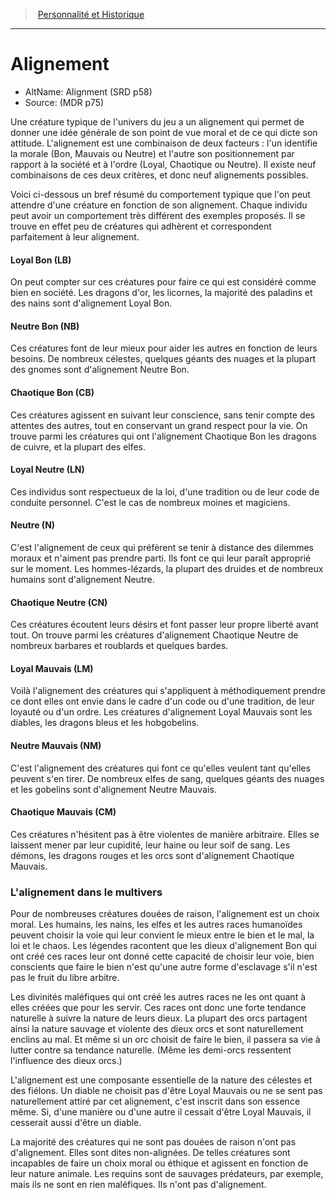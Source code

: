 
<!--Items-->

> <!--ParentNameLink-->[Personnalité et Historique](personnality_background_hd.md#)<!--/ParentNameLink-->

---

# <!--Name-->Alignement<!--/Name-->

- AltName: <!--AltName-->Alignment (SRD p58)<!--/AltName-->
- Source: <!--Source-->(MDR p75)<!--/Source-->

<!--Description-->

Une créature typique de l'univers du jeu a un alignement qui permet de donner une idée générale de son point de vue moral et de ce qui dicte son attitude. L'alignement est une combinaison de deux facteurs : l'un identifie la morale (Bon, Mauvais ou Neutre) et l'autre son positionnement par rapport à la société et à l'ordre (Loyal, Chaotique ou Neutre). Il existe neuf combinaisons de ces deux critères, et donc neuf alignements possibles.

Voici ci-dessous un bref résumé du comportement typique que l'on peut attendre d'une créature en fonction de son alignement. Chaque individu peut avoir un comportement très différent des exemples proposés. Il se trouve en effet peu de créatures qui adhèrent et correspondent parfaitement à leur alignement.

<!--/Description-->

<!--AlignmentItem-->

#### <!--Name-->Loyal Bon (LB)<!--/Name-->

<!--Description-->

On peut compter sur ces créatures pour faire ce qui est considéré comme bien en société. Les dragons d'or, les licornes, la majorité des paladins et des nains sont d'alignement Loyal Bon.

<!--/Description-->

<!--/AlignmentItem-->

<!--AlignmentItem-->

#### <!--Name-->Neutre Bon (NB)<!--/Name-->

<!--Description-->

Ces créatures font de leur mieux pour aider les autres en fonction de leurs besoins. De nombreux célestes, quelques géants des nuages et la plupart des gnomes sont d'alignement Neutre Bon.

<!--/Description-->

<!--/AlignmentItem-->

<!--AlignmentItem-->

#### <!--Name-->Chaotique Bon (CB)<!--/Name-->

<!--Description-->

Ces créatures agissent en suivant leur conscience, sans tenir compte des attentes des autres, tout en conservant un grand respect pour la vie. On trouve parmi les créatures qui ont l'alignement Chaotique Bon les dragons de cuivre, et la plupart des elfes.

<!--/Description-->

<!--/AlignmentItem-->

<!--AlignmentItem-->

#### <!--Name-->Loyal Neutre (LN)<!--/Name-->

<!--Description-->

Ces individus sont respectueux de la loi, d'une tradition ou de leur code de conduite personnel. C'est le cas de nombreux moines et magiciens.

<!--/Description-->

<!--/AlignmentItem-->

<!--AlignmentItem-->

#### <!--Name-->Neutre (N)<!--/Name-->

<!--Description-->

C'est l'alignement de ceux qui préfèrent se tenir à distance des dilemmes moraux et n'aiment pas prendre parti. Ils font ce qui leur paraît approprié sur le moment. Les hommes-lézards, la plupart des druides et de nombreux humains sont d'alignement Neutre.

<!--/Description-->

<!--/AlignmentItem-->

<!--AlignmentItem-->

#### <!--Name-->Chaotique Neutre (CN)<!--/Name-->

<!--Description-->

Ces créatures écoutent leurs désirs et font passer leur propre liberté avant tout. On trouve parmi les créatures d'alignement Chaotique Neutre de nombreux barbares et roublards et quelques bardes.

<!--/Description-->

<!--/AlignmentItem-->

<!--AlignmentItem-->

#### <!--Name-->Loyal Mauvais (LM)<!--/Name-->

<!--Description-->

Voilà l'alignement des créatures qui s'appliquent à méthodiquement prendre ce dont elles ont envie dans le cadre d'un code ou d'une tradition, de leur loyauté ou d'un ordre. Les créatures d'alignement Loyal Mauvais sont les diables, les dragons bleus et les hobgobelins.

<!--/Description-->

<!--/AlignmentItem-->

<!--AlignmentItem-->

#### <!--Name-->Neutre Mauvais (NM)<!--/Name-->

<!--Description-->

C'est l'alignement des créatures qui font ce qu'elles veulent tant qu'elles peuvent s'en tirer. De nombreux elfes de sang, quelques géants des nuages et les gobelins sont d'alignement Neutre Mauvais.

<!--/Description-->

<!--/AlignmentItem-->

<!--AlignmentItem-->

#### <!--Name-->Chaotique Mauvais (CM)<!--/Name-->

<!--Description-->

Ces créatures n'hésitent pas à être violentes de manière arbitraire. Elles se laissent mener par leur cupidité, leur haine ou leur soif de sang. Les démons, les dragons rouges et les orcs sont d'alignement Chaotique Mauvais.

<!--/Description-->

<!--/AlignmentItem-->

<!--GenericItem-->

### <!--Name-->L'alignement dans le multivers<!--/Name-->

<!--Description-->

Pour de nombreuses créatures douées de raison, l'alignement est un choix moral. Les humains, les nains, les elfes et les autres races humanoïdes peuvent choisir la voie qui leur convient le mieux entre le bien et le mal, la loi et le chaos. Les légendes racontent que les dieux d'alignement Bon qui ont créé ces races leur ont donné cette capacité de choisir leur voie, bien conscients que faire le bien n'est qu'une autre forme d'esclavage s'il n'est pas le fruit du libre arbitre.

Les divinités maléfiques qui ont créé les autres races ne les ont quant à elles créées que pour les servir. Ces races ont donc une forte tendance naturelle à suivre la nature de leurs dieux. La plupart des orcs partagent ainsi la nature sauvage et violente des dieux orcs et sont naturellement enclins au mal. Et même si un orc choisit de faire le bien, il passera sa vie à lutter contre sa tendance naturelle. (Même les demi-orcs ressentent l'influence des dieux orcs.)

L'alignement est une composante essentielle de la nature des célestes et des fiélons. Un diable ne choisit pas d'être Loyal Mauvais ou ne se sent pas naturellement attiré par cet alignement, c'est inscrit dans son essence même. Si, d'une manière ou d'une autre il cessait d'être Loyal Mauvais, il cesserait aussi d'être un diable.

La majorité des créatures qui ne sont pas douées de raison n'ont pas d'alignement. Elles sont dites non-alignées. De telles créatures sont incapables de faire un choix moral ou éthique et agissent en fonction de leur nature animale. Les requins sont de sauvages prédateurs, par exemple, mais ils ne sont en rien maléfiques. Ils n'ont pas d'alignement.

<!--/Description-->

<!--/GenericItem-->

<!--/Items-->


